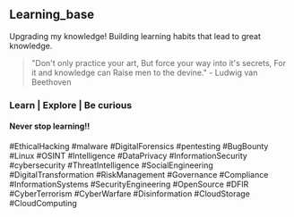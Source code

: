 
## Learning_base
Upgrading my knowledge! Building learning habits that lead to great knowledge.

> "Don't only practice your art,
>  But force your way into it's secrets,
>  For it and knowledge can
>  Raise men to the devine." - Ludwig van Beethoven

### Learn | Explore | Be curious

#### Never stop learning!!

#EthicalHacking #malware #DigitalForensics #pentesting #BugBounty #Linux #OSINT #Intelligence #DataPrivacy #InformationSecurity #cybersecurity #ThreatIntelligence #SocialEngineering #DigitalTransformation #RiskManagement #Governance #Compliance #InformationSystems #SecurityEngineering #OpenSource #DFIR #CyberTerrorism #CyberWarfare #Disinformation #CloudStorage #CloudComputing 